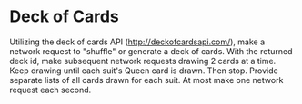 # Deck of Cards

Utilizing the deck of cards API (http://deckofcardsapi.com/), make a network request to "shuffle" or generate a deck of cards. With the returned deck id, make subsequent network requests drawing 2 cards at a time. Keep drawing until each suit's Queen card is drawn. Then stop. Provide separate lists of all cards drawn for each suit. At most make one network request each second.
